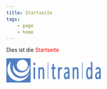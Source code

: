 ```yaml
---
title: Startseite
tags:
    - page
    - home
---
```


Dies ist die <span>Startseite</span>

![Intranda Logo](./intranda_logo_blue_2014.png)

<style>
    span {
        color: red;
    }
</style>